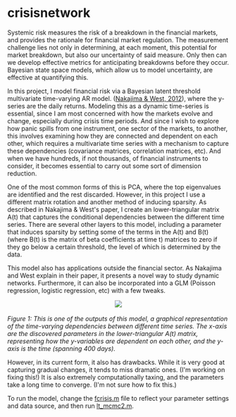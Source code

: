 # crisisnetwork

Systemic risk measures the risk of a breakdown in the financial markets, and provides the rationale for financial market regulation. The measurement challenge lies not only in determining, at each moment, this potential for market breakdown, but also our uncertainty of said measure. Only then can we develop effective metrics for anticipating breakdowns before they occur. Bayesian state space models, which allow us to model uncertainty, are effective at quantifying this.

In this project, I model financial risk via a Bayesian latent threshold multivariate time-varying AR model. (<a href="http://ftp.stat.duke.edu/WorkingPapers/10-25.pdf">Nakajima & West, 2012</a>), where the y-series are the daily returns. Modeling this as a dynamic time-series is essential, since I am most concerned with how the markets evolve and change, especially during crisis time periods. And since I wish to explore how panic spills from one instrument, one sector of the markets, to another, this involves examining how they are connected and dependent on each other, which requires a multivariate time series with a mechanism to capture these dependencies (covariance matrices, correlation matrices, etc). And when we have hundreds, if not thousands, of financial instruments to consider, it becomes essential to carry out some sort of dimension reduction.

One of the most common forms of this is PCA, where the top eigenvalues are identified and the rest discarded. However, in this project I use a different matrix rotation and another method of inducing sparsity. As described in Nakajima & West's paper, I create an lower-triangular matrix A(t) that captures the conditional dependencies between the different time series. There are several other layers to this model, including a parameter that induces sparsity by setting some of the terms in the A(t) and B(t) (where B(t) is the matrix of beta coefficients at time t) matrices to zero if they go below a certain threshold, the level of which is determined by the data.

This model also has applications outside the financial sector. As Nakajima and West explain in their paper, it presents a novel way to study dynamic networks. Furthermore, it can also be incorporated into a GLM (Poisson regression, logistic regression, etc) with a few tweaks.

<center><img src="https://github.com/kkamb/crisisnetwork/blob/master/alphasurface.png"></center><br>
<i>Figure 1: This is one of the outputs of this model, a graphical representation of the time-varying dependencies between different time series. The x-axis are the discovered parameters in the lower-triangular A(t) matrix, representing how the y-variables are dependent on each other, and the y-axis is the time (spanning 400 days).</i>

However, in its current form, it also has drawbacks. While it is very good at capturing gradual changes, it tends to miss dramatic ones. (I'm working on fixing this!) It is also extremely computationally taxing, and the parameters take a long time to converge. (I'm not sure how to fix this.)

To run the model, change the <a href="https://github.com/kkamb/crisisnetwork/blob/master/fcrisis.m">fcrisis.m</a> file to reflect your parameter settings and data source, and then run <a href="https://github.com/kkamb/crisisnetwork/blob/master/lt_mcmc2.m">lt_mcmc2.m</a>.
